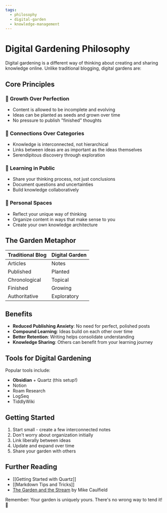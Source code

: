 ```yaml
---
tags:
  - philosophy
  - digital-garden
  - knowledge-management
---
```


# Digital Gardening Philosophy

Digital gardening is a different way of thinking about creating and sharing knowledge online. Unlike traditional blogging, digital gardens are:

## Core Principles

### 🌱 **Growth Over Perfection**
- Content is allowed to be incomplete and evolving
- Ideas can be planted as seeds and grown over time
- No pressure to publish "finished" thoughts

### 🔗 **Connections Over Categories** 
- Knowledge is interconnected, not hierarchical
- Links between ideas are as important as the ideas themselves
- Serendipitous discovery through exploration

### 🚀 **Learning in Public**
- Share your thinking process, not just conclusions
- Document questions and uncertainties
- Build knowledge collaboratively

### 🏡 **Personal Spaces**
- Reflect your unique way of thinking
- Organize content in ways that make sense to you
- Create your own knowledge architecture

## The Garden Metaphor

| Traditional Blog | Digital Garden |
|-----------------|----------------|
| Articles | Notes |
| Published | Planted |
| Chronological | Topical |
| Finished | Growing |
| Authoritative | Exploratory |

## Benefits

- **Reduced Publishing Anxiety**: No need for perfect, polished posts
- **Compound Learning**: Ideas build on each other over time
- **Better Retention**: Writing helps consolidate understanding
- **Knowledge Sharing**: Others can benefit from your learning journey

## Tools for Digital Gardening

Popular tools include:
- **Obsidian** + Quartz (this setup!)
- Notion
- Roam Research
- LogSeq
- TiddlyWiki

## Getting Started

1. Start small - create a few interconnected notes
2. Don't worry about organization initially
3. Link liberally between ideas
4. Update and expand over time
5. Share your garden with others

## Further Reading

- [[Getting Started with Quartz]]
- [[Markdown Tips and Tricks]]
- [The Garden and the Stream](https://hapgood.us/2015/10/17/the-garden-and-the-stream-a-technopastoral/) by Mike Caulfield

Remember: Your garden is uniquely yours. There's no wrong way to tend it! 🌿 